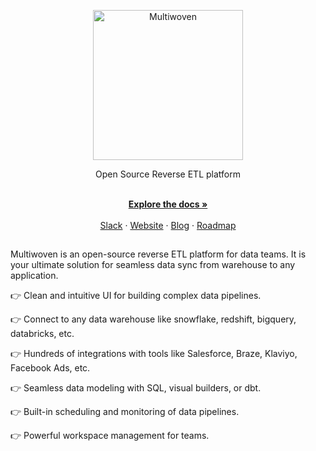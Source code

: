 <p align="center">
  <img src="https://res.cloudinary.com/dspflukeu/image/upload/v1706696350/Multiwoven/Logo_hrkaxj.png" alt="Multiwoven" width="240" />

  <p align="center">Open Source Reverse ETL platform</p>
</p>

<p align="center">
    <br />
    <a href="https://docs.multiwoven.com" rel=""><strong>Explore the docs »</strong></a>
    <br />
  <br/>
  <a href="https://www.multiwoven.com/slack">Slack</a>
    ·
    <a href="https://multiwoven.com">Website</a>
    ·
    <a href="https://blog.multiwoven.com">Blog</a>
    ·
    <a href="https://roadmap.multiwoven.com">Roadmap</a>
  </p>

##

Multiwoven is an open-source reverse ETL platform for data teams. It is your ultimate solution for seamless data sync from warehouse to any application.

👉 Clean and intuitive UI for building complex data pipelines.

👉 Connect to any data warehouse like snowflake, redshift, bigquery, databricks, etc.

👉 Hundreds of integrations with tools like Salesforce, Braze, Klaviyo, Facebook Ads, etc.

👉 Seamless data modeling with SQL, visual builders, or dbt.

👉 Built-in scheduling and monitoring of data pipelines.

👉 Powerful workspace management for teams.
